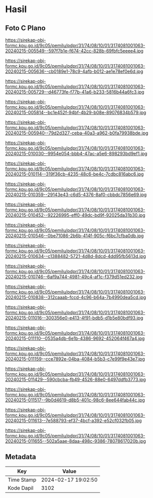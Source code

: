# Hasil

## Foto C Plano

https://sirekap-obj-formc.kpu.go.id/9c05/pemilu/pdpr/31/74/08/10/01/3174081001063-20240215-005549--597f7b1e-f674-42cc-828b-69fbfc5eeee4.jpg

https://sirekap-obj-formc.kpu.go.id/9c05/pemilu/pdpr/31/74/08/10/01/3174081001063-20240215-005636--cb0189e1-78c9-4afb-b012-ae1e78ef0e6d.jpg

https://sirekap-obj-formc.kpu.go.id/9c05/pemilu/pdpr/31/74/08/10/01/3174081001063-20240215-005729--d46773fe-f77b-41a6-b233-5816b44a6fc3.jpg

https://sirekap-obj-formc.kpu.go.id/9c05/pemilu/pdpr/31/74/08/10/01/3174081001063-20240215-005814--bc1e452f-94bf-4b29-b08e-89076834b579.jpg

https://sirekap-obj-formc.kpu.go.id/9c05/pemilu/pdpr/31/74/08/10/01/3174081001063-20240215-005940--79d2d327-ceba-40a3-a962-b0fa79938bde.jpg

https://sirekap-obj-formc.kpu.go.id/9c05/pemilu/pdpr/31/74/08/10/01/3174081001063-20240215-010030--9954e054-bbb4-47ac-a5e6-898293bd9ef1.jpg

https://sirekap-obj-formc.kpu.go.id/9c05/pemilu/pdpr/31/74/08/10/01/3174081001063-20240215-010114--319f36cb-4235-48c6-be4c-7cdbc816abc6.jpg

https://sirekap-obj-formc.kpu.go.id/9c05/pemilu/pdpr/31/74/08/10/01/3174081001063-20240215-010359--29143e43-c6d5-4376-8af0-cbbdc7856e69.jpg

https://sirekap-obj-formc.kpu.go.id/9c05/pemilu/pdpr/31/74/08/10/01/3174081001063-20240215-010452--92226995-eff0-49dc-bd9f-92025da31b30.jpg

https://sirekap-obj-formc.kpu.go.id/9c05/pemilu/pdpr/31/74/08/10/01/3174081001063-20240215-010546--0be71086-2b6b-414f-905c-f6bc7cfba0db.jpg

https://sirekap-obj-formc.kpu.go.id/9c05/pemilu/pdpr/31/74/08/10/01/3174081001063-20240215-010634--c1388482-5721-4d8d-8dcd-4dd95fb5613d.jpg

https://sirekap-obj-formc.kpu.go.id/9c05/pemilu/pdpr/31/74/08/10/01/3174081001063-20240215-010746--6af9a744-4981-49c4-af1c-f379d51ed232.jpg

https://sirekap-obj-formc.kpu.go.id/9c05/pemilu/pdpr/31/74/08/10/01/3174081001063-20240215-010838--312caaab-fccd-4c96-b64a-7b4990dea5cd.jpg

https://sirekap-obj-formc.kpu.go.id/9c05/pemilu/pdpr/31/74/08/10/01/3174081001063-20240215-011016--300356e0-e413-4f91-bdb5-d1b5e80bdf93.jpg

https://sirekap-obj-formc.kpu.go.id/9c05/pemilu/pdpr/31/74/08/10/01/3174081001063-20240215-011110--0535a4db-6e1b-4386-9692-452064f467a4.jpg

https://sirekap-obj-formc.kpu.go.id/9c05/pemilu/pdpr/31/74/08/10/01/3174081001063-20240215-011159--cce7892e-04ba-4084-b5b3-c7e99f9e43e7.jpg

https://sirekap-obj-formc.kpu.go.id/9c05/pemilu/pdpr/31/74/08/10/01/3174081001063-20240215-011429--590cbcba-fb49-4526-88e0-6497ddfb3773.jpg

https://sirekap-obj-formc.kpu.go.id/9c05/pemilu/pdpr/31/74/08/10/01/3174081001063-20240215-011517--9b0d4619-d8b5-401c-98c6-8ee644fab44c.jpg

https://sirekap-obj-formc.kpu.go.id/9c05/pemilu/pdpr/31/74/08/10/01/3174081001063-20240215-011613--7e588793-ef37-4bcf-a392-e52cf032fb05.jpg

https://sirekap-obj-formc.kpu.go.id/9c05/pemilu/pdpr/31/74/08/10/01/3174081001063-20240215-011655--502a5aae-8daa-498c-9386-78078617020b.jpg


## Metadata

| Key        | Value               |
| ---------- | ------------------- |
| Time Stamp | 2024-02-17 19:02:50 |
| Kode Dapil | 3102                |



